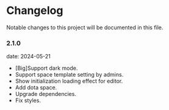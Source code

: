 # Changelog

Notable changes to this project will be documented in this file.

### 2.1.0

date: 2024-05-21

- [Big]Support dark mode.
- Support space template setting by admins.
- Show initialization loading effect for editor.
- Add dota space.
- Upgrade dependencies.
- Fix styles.
